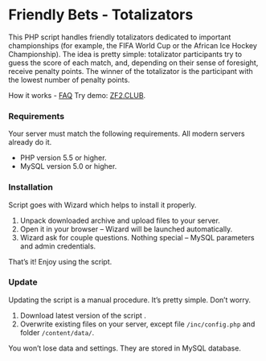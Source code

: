 # Friendly Bets - Totalizators
This PHP script handles friendly totalizators dedicated to important championships (for example, the FIFA World Cup or the African Ice Hockey Championship). The idea is pretty simple: totalizator participants try to guess the score of each match, and, depending on their sense of foresight, receive penalty points. The winner of the totalizator is the participant with the lowest number of penalty points.

How it works - <a href="https://zf2.club/?page=faq">FAQ</a>
Try demo: <a href="https://zf2.club/">ZF2.CLUB</a>.

<h3>Requirements</h3>
Your server must match the following requirements. All modern servers already do it.
<ul>
<li>PHP version 5.5 or higher.</li>
<li>MySQL version 5.0 or higher.</li>
</ul>

<h3>Installation</h3>
Script goes with Wizard which helps to install it properly.
<ol>
<li>Unpack downloaded archive and upload files to your server.</li>
<li>Open it in your browser – Wizard will be launched automatically.</li>
<li>Wizard ask for couple questions. Nothing special – MySQL parameters and admin credentials.</li>
</ol>
That’s it! Enjoy using the script.

<h3>Update</h3>
Updating the script is a manual procedure. It’s pretty simple. Don’t worry.
<ol>
<li>Download latest version of the script .</li>
<li>Overwrite existing files on your server, except file <code>/inc/config.php</code> and folder <code>/content/data/</code>.</li>
</ol>
You won’t lose data and settings. They are stored in MySQL database.
